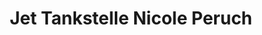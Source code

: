 ---
title: "Jet Tankstelle Nicole Peruch"
url: /bamberg/jet-tankstelle-nicole-peruch/
shop: Kiosk
---